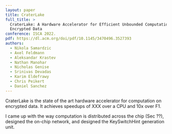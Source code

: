```yaml
---
layout: paper
title: CraterLake
full_title: >
  CraterLake: A Hardware Accelerator for Efficient Unbounded Computation on
  Encrypted Data
conference: ISCA 2022.
pdf: https://dl.acm.org/doi/pdf/10.1145/3470496.3527393
authors:
  - Nikola Samardzic
  - Axel Feldmann
  - Aleksandar Krastev
  - Nathan Manohar
  - Nicholas Genise
  - Srinivas Devadas
  - Karim Eldefrawy
  - Chris Peikert
  - Daniel Sanchez
---
```

CraterLake is the state of the art hardware accelerator for computation on
encrypted data.
It achieves speedups of XXX over a CPU and 10x over F1.

I came up with the way computation is distributed across the chip (Sec ??),
designed the on-chip network, and designed the KeySwitchHint generation unit.
